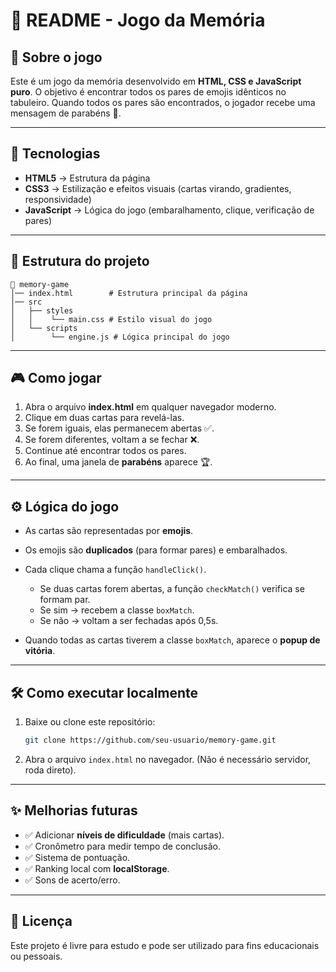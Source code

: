 # 📘 README - Jogo da Memória

## 🧩 Sobre o jogo

Este é um jogo da memória desenvolvido em **HTML, CSS e JavaScript puro**.
O objetivo é encontrar todos os pares de emojis idênticos no tabuleiro.
Quando todos os pares são encontrados, o jogador recebe uma mensagem de parabéns 🎉.

---

## 🚀 Tecnologias

* **HTML5** → Estrutura da página
* **CSS3** → Estilização e efeitos visuais (cartas virando, gradientes, responsividade)
* **JavaScript** → Lógica do jogo (embaralhamento, clique, verificação de pares)

---

## 📂 Estrutura do projeto

```
📁 memory-game
│── index.html        # Estrutura principal da página
│── src
│   ├── styles
│   │    └── main.css # Estilo visual do jogo
│   └── scripts
│        └── engine.js # Lógica principal do jogo
```

---

## 🎮 Como jogar

1. Abra o arquivo **index.html** em qualquer navegador moderno.
2. Clique em duas cartas para revelá-las.
3. Se forem iguais, elas permanecem abertas ✅.
4. Se forem diferentes, voltam a se fechar ❌.
5. Continue até encontrar todos os pares.
6. Ao final, uma janela de **parabéns** aparece 🏆.

---

## ⚙️ Lógica do jogo

* As cartas são representadas por **emojis**.
* Os emojis são **duplicados** (para formar pares) e embaralhados.
* Cada clique chama a função `handleClick()`.

  * Se duas cartas forem abertas, a função `checkMatch()` verifica se formam par.
  * Se sim → recebem a classe `boxMatch`.
  * Se não → voltam a ser fechadas após 0,5s.
* Quando todas as cartas tiverem a classe `boxMatch`, aparece o **popup de vitória**.

---

## 🛠️ Como executar localmente

1. Baixe ou clone este repositório:

   ```bash
   git clone https://github.com/seu-usuario/memory-game.git
   ```
2. Abra o arquivo `index.html` no navegador.
   (Não é necessário servidor, roda direto).

---

## ✨ Melhorias futuras

* ✅ Adicionar **níveis de dificuldade** (mais cartas).
* ✅ Cronômetro para medir tempo de conclusão.
* ✅ Sistema de pontuação.
* ✅ Ranking local com **localStorage**.
* ✅ Sons de acerto/erro.

---

## 📜 Licença

Este projeto é livre para estudo e pode ser utilizado para fins educacionais ou pessoais.
